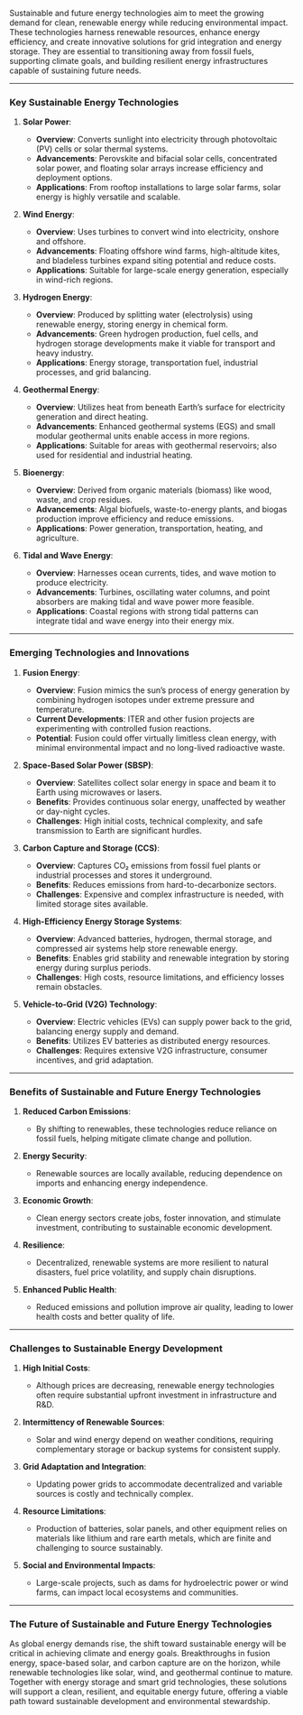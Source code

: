 Sustainable and future energy technologies aim to meet the growing demand for clean, renewable energy while reducing environmental impact. These technologies harness renewable resources, enhance energy efficiency, and create innovative solutions for grid integration and energy storage. They are essential to transitioning away from fossil fuels, supporting climate goals, and building resilient energy infrastructures capable of sustaining future needs.

---

### Key Sustainable Energy Technologies

1. **Solar Power**:
   - **Overview**: Converts sunlight into electricity through photovoltaic (PV) cells or solar thermal systems.
   - **Advancements**: Perovskite and bifacial solar cells, concentrated solar power, and floating solar arrays increase efficiency and deployment options.
   - **Applications**: From rooftop installations to large solar farms, solar energy is highly versatile and scalable.

2. **Wind Energy**:
   - **Overview**: Uses turbines to convert wind into electricity, onshore and offshore.
   - **Advancements**: Floating offshore wind farms, high-altitude kites, and bladeless turbines expand siting potential and reduce costs.
   - **Applications**: Suitable for large-scale energy generation, especially in wind-rich regions.

3. **Hydrogen Energy**:
   - **Overview**: Produced by splitting water (electrolysis) using renewable energy, storing energy in chemical form.
   - **Advancements**: Green hydrogen production, fuel cells, and hydrogen storage developments make it viable for transport and heavy industry.
   - **Applications**: Energy storage, transportation fuel, industrial processes, and grid balancing.

4. **Geothermal Energy**:
   - **Overview**: Utilizes heat from beneath Earth’s surface for electricity generation and direct heating.
   - **Advancements**: Enhanced geothermal systems (EGS) and small modular geothermal units enable access in more regions.
   - **Applications**: Suitable for areas with geothermal reservoirs; also used for residential and industrial heating.

5. **Bioenergy**:
   - **Overview**: Derived from organic materials (biomass) like wood, waste, and crop residues.
   - **Advancements**: Algal biofuels, waste-to-energy plants, and biogas production improve efficiency and reduce emissions.
   - **Applications**: Power generation, transportation, heating, and agriculture.

6. **Tidal and Wave Energy**:
   - **Overview**: Harnesses ocean currents, tides, and wave motion to produce electricity.
   - **Advancements**: Turbines, oscillating water columns, and point absorbers are making tidal and wave power more feasible.
   - **Applications**: Coastal regions with strong tidal patterns can integrate tidal and wave energy into their energy mix.

---

### Emerging Technologies and Innovations

1. **Fusion Energy**:
   - **Overview**: Fusion mimics the sun’s process of energy generation by combining hydrogen isotopes under extreme pressure and temperature.
   - **Current Developments**: ITER and other fusion projects are experimenting with controlled fusion reactions.
   - **Potential**: Fusion could offer virtually limitless clean energy, with minimal environmental impact and no long-lived radioactive waste.

2. **Space-Based Solar Power (SBSP)**:
   - **Overview**: Satellites collect solar energy in space and beam it to Earth using microwaves or lasers.
   - **Benefits**: Provides continuous solar energy, unaffected by weather or day-night cycles.
   - **Challenges**: High initial costs, technical complexity, and safe transmission to Earth are significant hurdles.

3. **Carbon Capture and Storage (CCS)**:
   - **Overview**: Captures CO₂ emissions from fossil fuel plants or industrial processes and stores it underground.
   - **Benefits**: Reduces emissions from hard-to-decarbonize sectors.
   - **Challenges**: Expensive and complex infrastructure is needed, with limited storage sites available.

4. **High-Efficiency Energy Storage Systems**:
   - **Overview**: Advanced batteries, hydrogen, thermal storage, and compressed air systems help store renewable energy.
   - **Benefits**: Enables grid stability and renewable integration by storing energy during surplus periods.
   - **Challenges**: High costs, resource limitations, and efficiency losses remain obstacles.

5. **Vehicle-to-Grid (V2G) Technology**:
   - **Overview**: Electric vehicles (EVs) can supply power back to the grid, balancing energy supply and demand.
   - **Benefits**: Utilizes EV batteries as distributed energy resources.
   - **Challenges**: Requires extensive V2G infrastructure, consumer incentives, and grid adaptation.

---

### Benefits of Sustainable and Future Energy Technologies

1. **Reduced Carbon Emissions**:
   - By shifting to renewables, these technologies reduce reliance on fossil fuels, helping mitigate climate change and pollution.

2. **Energy Security**:
   - Renewable sources are locally available, reducing dependence on imports and enhancing energy independence.

3. **Economic Growth**:
   - Clean energy sectors create jobs, foster innovation, and stimulate investment, contributing to sustainable economic development.

4. **Resilience**:
   - Decentralized, renewable systems are more resilient to natural disasters, fuel price volatility, and supply chain disruptions.

5. **Enhanced Public Health**:
   - Reduced emissions and pollution improve air quality, leading to lower health costs and better quality of life.

---

### Challenges to Sustainable Energy Development

1. **High Initial Costs**:
   - Although prices are decreasing, renewable energy technologies often require substantial upfront investment in infrastructure and R&D.

2. **Intermittency of Renewable Sources**:
   - Solar and wind energy depend on weather conditions, requiring complementary storage or backup systems for consistent supply.

3. **Grid Adaptation and Integration**:
   - Updating power grids to accommodate decentralized and variable sources is costly and technically complex.

4. **Resource Limitations**:
   - Production of batteries, solar panels, and other equipment relies on materials like lithium and rare earth metals, which are finite and challenging to source sustainably.

5. **Social and Environmental Impacts**:
   - Large-scale projects, such as dams for hydroelectric power or wind farms, can impact local ecosystems and communities.

---

### The Future of Sustainable and Future Energy Technologies

As global energy demands rise, the shift toward sustainable energy will be critical in achieving climate and energy goals. Breakthroughs in fusion energy, space-based solar, and carbon capture are on the horizon, while renewable technologies like solar, wind, and geothermal continue to mature. Together with energy storage and smart grid technologies, these solutions will support a clean, resilient, and equitable energy future, offering a viable path toward sustainable development and environmental stewardship.